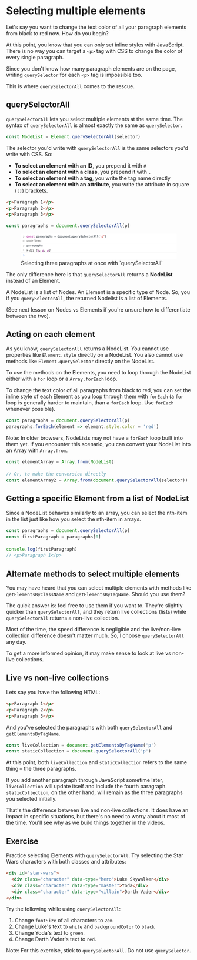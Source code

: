 # Selecting multiple elements

Let's say you want to change the text color of all your paragraph elements from black to red now. How do you begin?

At this point, you know that you can only set inline styles with JavaScript. There is no way you can target a `<p>` tag with CSS to change the color of every single paragraph.

Since you don't know how many paragraph elements are on the page, writing `querySelector` for each `<p>` tag is impossible too.

This is where `querySelectorAll` comes to the rescue.

## querySelectorAll

`querySelectorAll` lets you select multiple elements at the same time. The syntax of `querySelectorAll` is almost exactly the same as `querySelector`.

```js
const NodeList = Element.querySelectorAll(selector)
```

The selector you'd write with `querySelectorAll` is the same selectors you'd write with CSS. So:

- **To select an element with an ID**, you prepend it with `#`
- **To select an element with a class**, you prepend it with `.`
- **To select an element with a tag**, you write the tag name directly
- **To select an element with an attribute**, you write the attribute in square (`[]`) brackets.

```html
<p>Paragraph 1</p>
<p>Paragraph 2</p>
<p>Paragraph 3</p>
```

```js
const paragraphs = document.querySelectorAll(p)
```

<figure>
  <img src="../../images/dom-basics/qsa/paragraphs.png" alt="Selecting three paragraphs at once with `querySelectorAll`">
  <figcaption>Selecting three paragraphs at once with `querySelectorAll`</figcaption>
</figure>

The only difference here is that `querySelectorAll` returns a **NodeList** instead of an Element.

A NodeList is a list of Nodes. An Element is a specific type of Node. So, you if you `querySelectorAll`, the returned Nodelist is a list of Elements.

(See next lesson on Nodes vs Elements if you're unsure how to differentiate between the two).

## Acting on each element

As you know, `querySelectorAll` returns a NodeList. You cannot use properties like `Element.style` directly on a NodeList. You also cannot use methods like `Element.querySelector` directly on the NodeList.

To use the methods on the Elements, you need to loop through the NodeList either with a `for` loop or a `Array.forEach` loop.

To change the text color of all paragraphs from black to red, you can set the inline style of each Element as you loop through them with `forEach` (a `for` loop is generally harder to maintain, than a `forEach` loop. Use `forEach` whenever possible).

```js
const paragraphs = document.querySelectorAll(p)
paragraphs.forEach(element => element.style.color = 'red')
```

Note: In older browsers, NodeLists may not have a `forEach` loop built into them yet. If you encounter this scenario, you can convert your NodeList into an Array with `Array.from`.

```js
const elementArray = Array.from(NodeList)

// Or, to make the conversion directly
const elementArray2 = Array.from(document.querySelectorAll(selector))
```

## Getting a specific Element from a list of NodeList

Since a NodeList behaves similarly to an array, you can select the nth-item in the list just like how you select the nth-item in arrays.

```js
const paragraphs = document.querySelectorAll(p)
const firstParagraph = paragraphs[0]

console.log(firstParagraph)
// <p>Paragraph 1</p>
```

## Alternate methods to select multiple elements

You may have heard that you can select multiple elements with methods like `getElementsByClassName` and `getElementsByTagName`. Should you use them?

The quick answer is: feel free to use them if you want to. They're slightly quicker than `querySelectorAll`, and they return live collections (lists) while `querySelectorAll` returns a non-live collection.

Most of the time, the speed difference is negligible and the live/non-live collection difference doesn't matter much. So, I choose `querySelectorAll` any day.

To get a more informed opinion, it may make sense to look at live vs non-live collections.

## Live vs non-live collections

Lets say you have the following HTML:

```html
<p>Paragraph 1</p>
<p>Paragraph 2</p>
<p>Paragraph 3</p>
```

And you've selected the paragraphs with both `querySelectorAll` and `getElementsByTagName`.

```js
const liveCollection = document.getElementsByTagName('p')
const staticCollection = document.querySelectorAll('p')
```

At this point, both `liveCollection` and `staticCollection` refers to the same thing – the three paragraphs.

If you add another paragraph through JavaScript sometime later, `liveCollection` will update itself and include the fourth paragraph. `staticCollection`, on the other hand, will remain as the three paragraphs you selected initially.

That's the difference between live and non-live collections. It does have an impact in specific situations, but there's no need to worry about it most of the time. You'll see why as we build things together in the videos.

## Exercise

Practice selecting Elements with `querySelectorAll`. Try selecting the Star Wars characters with both classes and attributes:

```html
<div id="star-wars">
  <div class="character" data-type="hero">Luke Skywalker</div>
  <div class="character" data-type="master">Yoda</div>
  <div class="character" data-type="villain">Darth Vader</div>
</div>
```

Try the following while using `querySelectorAll`:

1. Change `fontSize` of all characters to `2em`
2. Change Luke's text to `white` and `backgroundColor` to `black`
3. Change Yoda's text to `green`.
4. Change Darth Vader's text to `red`.

Note: For this exercise, stick to `querySelectorAll`. Do not use `querySelector`.
